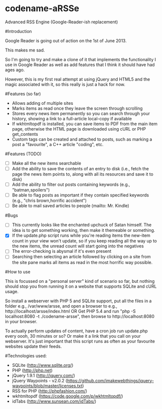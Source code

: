 codename-aRSSe
==============

Advanced RSS Engine (Google-Reader-ish replacement)

#Introduction

Google Reader is going out of action on the 1st of June 2013.

This makes me sad.

So I'm going to try and make a clone of it that implements the functionality I use in Google Reader as well as add features that I think it should have had ages ago.

However, this is my first real attempt at using jQuery and HTML5 and the magic associated with it, so this really is just a hack for now.

#Features (so far)

* Allows adding of multiple sites
* Marks items as read once they leave the screen through scrolling
* Stores every news item permanently so you can search through your history, showing a link to a full-article local-copy if available
* If wkhtmltopdf is installed, you can save items to PDF from the main item page, otherwise the HTML page is downloaded using cURL or PHP get_contents
* Custom tags can be created and attached to posts, such as marking a post a "favourite", a C++ article "coding", etc.

#Features (TODO)

- [ ] Make all the new items searchable
- [ ] Add the ability to save the contents of an entry to disk (i.e., fetch the page the news item points to, along with all its resources and save it to disk)
- [ ] Add the ability to filter out posts containing keywords (e.g., "batman,spoilers")
- [ ] Be able to flag posts as important if they contain specified keywords (e.g., "chris brown,horrific accident")
- [ ] Be able to mail saved articles to people (mailto: Mr. Kindle)

#Bugs

- [ ] This currently looks like the enchanted upchuck of Satan himself. The idea is to get something working, then make it themeable or something.
- [X] If the update.php script runs while you're reading items the new-item count in your view won't update, so if you keep reading all the way up to the new items, the unread count will start going into the negatives
- [ ] The error-checking is abysmal if it's even present
- [ ] Searching then selecting an article followed by clicking on a site from the site pane marks all items as read in the most horrific way possible.

#How to use

This is focussed on a "personal server" kind of scenario so far, but nothing should stop you from running it on a website that supports SQLite and cURL usage.

So install a webserver with PHP 5 and SQLite support, put all the files in a folder e.g., /var/www/arsse, and open a browser to e.g., http://localhost/arsse/index.html
OR
Get PHP 5.4 and run "php -S localhost:8080 -t ./codename-arsse", then browse to http://localhost:8080 in your browser.

To actually perform updates of content, have a cron job run update.php every oooh, 30 minutes or so? Or make it a link that you call on your webserver. It's just important that this script runs as often as your favourite websites update their feeds.

#Technologies used:

* SQLite (http://www.sqlite.org/)
* PHP (http://php.net)
* jQuery 1.9.1 (http://jquery.com/)
* jQuery Waypoints - v2.0.2 (https://github.com/imakewebthings/jquery-waypoints/blob/master/licenses.txt)
* RSS for PHP (http://phpfashion.com/)
* wkhtmltopdf (https://code.google.com/p/wkhtmltopdf/)
* idTabs (http://www.sunsean.com/idTabs/)